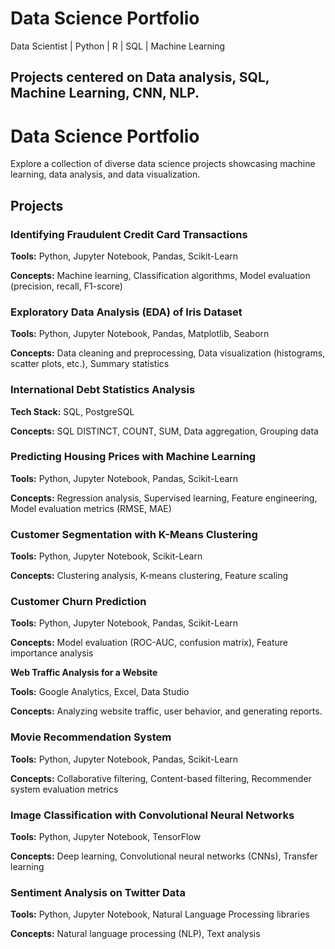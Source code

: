 # Data Science Portfolio
Data Scientist |  Python | R | SQL | Machine Learning 

## Projects centered on Data analysis, SQL, Machine Learning, CNN, NLP.
# Data Science Portfolio

Explore a collection of diverse data science projects showcasing machine learning, data analysis, and data visualization.

## Projects

### Identifying Fraudulent Credit Card Transactions

**Tools:** Python, Jupyter Notebook, Pandas, Scikit-Learn

**Concepts:** Machine learning, Classification algorithms, Model evaluation (precision, recall, F1-score)

### Exploratory Data Analysis (EDA) of Iris Dataset

**Tools:** Python, Jupyter Notebook, Pandas, Matplotlib, Seaborn

**Concepts:** Data cleaning and preprocessing, Data visualization (histograms, scatter plots, etc.), Summary statistics

### International Debt Statistics Analysis

**Tech Stack:** SQL, PostgreSQL

**Concepts:** SQL DISTINCT, COUNT, SUM, Data aggregation, Grouping data

### Predicting Housing Prices with Machine Learning

**Tools:** Python, Jupyter Notebook, Pandas, Scikit-Learn

**Concepts:** Regression analysis, Supervised learning, Feature engineering, Model evaluation metrics (RMSE, MAE)

### Customer Segmentation with K-Means Clustering

**Tools:** Python, Jupyter Notebook, Scikit-Learn

**Concepts:** Clustering analysis, K-means clustering, Feature scaling

### Customer Churn Prediction

**Tools:** Python, Jupyter Notebook, Pandas, Scikit-Learn

**Concepts:** Model evaluation (ROC-AUC, confusion matrix), Feature importance analysis

**Web Traffic Analysis for a Website**

**Tools:** Google Analytics, Excel, Data Studio

**Concepts:** Analyzing website traffic, user behavior, and generating reports.

### Movie Recommendation System
**Tools:** Python, Jupyter Notebook, Pandas, Scikit-Learn

**Concepts:** Collaborative filtering, Content-based filtering, Recommender system evaluation metrics

### Image Classification with Convolutional Neural Networks

**Tools:** Python, Jupyter Notebook, TensorFlow

**Concepts:** Deep learning, Convolutional neural networks (CNNs), Transfer learning

### Sentiment Analysis on Twitter Data

**Tools:** Python, Jupyter Notebook, Natural Language Processing libraries

**Concepts:** Natural language processing (NLP), Text analysis
